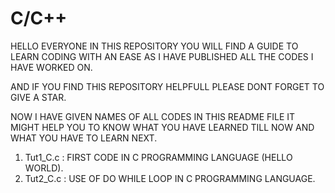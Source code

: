 # C/C++
HELLO EVERYONE IN THIS REPOSITORY YOU WILL FIND A GUIDE TO LEARN CODING WITH AN EASE AS I HAVE PUBLISHED ALL THE CODES I HAVE WORKED ON.

AND IF YOU FIND THIS REPOSITORY HELPFULL PLEASE DONT FORGET TO GIVE A STAR.

NOW I HAVE GIVEN NAMES OF ALL CODES IN THIS README FILE IT MIGHT HELP YOU TO KNOW WHAT YOU HAVE LEARNED TILL NOW AND WHAT YOU HAVE TO LEARN NEXT.

1. Tut1_C.c : FIRST CODE IN C PROGRAMMING LANGUAGE (HELLO WORLD).
1. Tut2_C.c : USE OF DO WHILE LOOP IN C PROGRAMMING LANGUAGE.